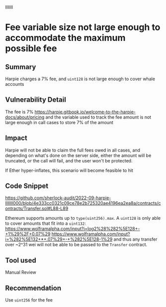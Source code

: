 IllIllI
# Fee variable size not large enough to accommodate the maximum possible fee

## Summary
Harpie charges a 7% fee, and `uint128` is not large enough to cover whale accounts

## Vulnerability Detail
The fee is 7% https://harpie.gitbook.io/welcome-to-the-harpie-docs/about/pricing and the variable used to track the fee amount is not large enough in call cases to store 7% of the amount

## Impact
Harpie will not be able to claim the full fees owed in all cases, and depending on what's done on the server side, either the amount will be truncated, or the call will fail, and the user won't be protected. 

If Ether hyper-inflates, this scenario will become feasible to hit

## Code Snippet
https://github.com/sherlock-audit/2022-09-harpie-IllIllI000/blob/4e333cc0321c09ce78e2b725320ae4196ea2ea8a/contracts/contracts/Transfer.sol#L88-L89

Ethereum supports amounts up to `type(uint256).max`. A `uint128` is only able to cover amounts that fit into a `uint132`:
https://www.wolframalpha.com/input?i=log2%28%282%5E128+-+1%29%2F+0.07%29
https://www.wolframalpha.com/input?i=%282%5E132+*+.07%29+-+%282%5E128-1%29
and thus any transfer over ~2^31 wei will not be able to be passed to the `Transfer` contract. 

## Tool used

Manual Review

## Recommendation
Use `uint256` for the fee